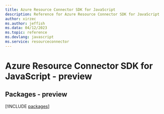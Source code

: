 ```yaml
---
title: Azure Resource Connector SDK for JavaScript
description: Reference for Azure Resource Connector SDK for JavaScript
author: xirzec
ms.author: jeffish
ms.data: 04/12/2023
ms.topic: reference
ms.devlang: javascript
ms.service: resourceconnector
---
```

# Azure Resource Connector SDK for JavaScript - preview
## Packages - preview
[!INCLUDE [packages](resource-connector-index.md)]